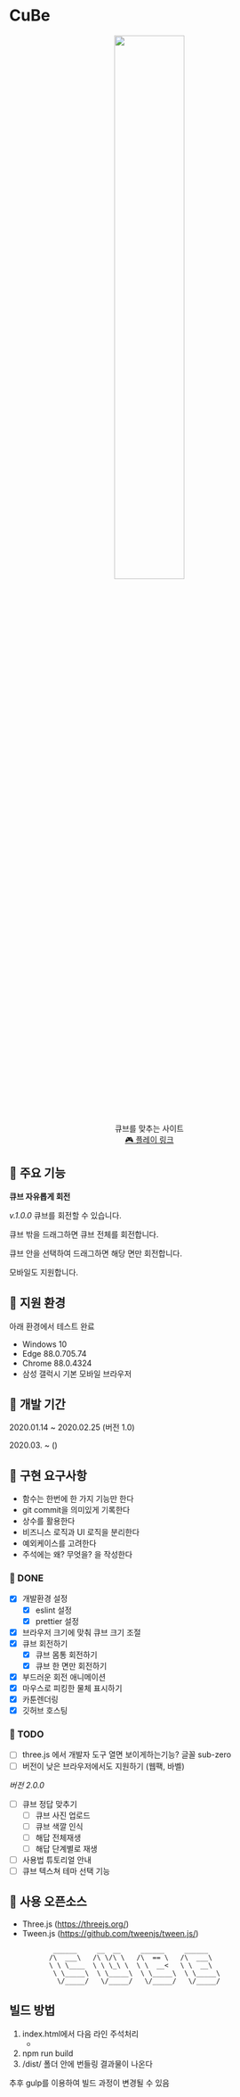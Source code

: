 # CuBe

<center><img src = 'https://user-images.githubusercontent.com/26290571/109127463-ce4c4400-7791-11eb-9a5c-38f657c8a261.png' width = 50% ></center>

<center> 큐브를 맞추는 사이트 </center>
<center>  <a href= https://sunmon.github.io/CuBe/> 🎮 플레이 링크 </a> </center>

## 🎲 주요 기능

**큐브 자유롭게 회전**

_v.1.0.0_
큐브를 회전할 수 있습니다.

큐브 밖을 드래그하면 큐브 전체를 회전합니다.

큐브 안을 선택하여 드래그하면 해당 면만 회전합니다.

모바일도 지원합니다.

## 🎲 지원 환경

아래 환경에서 테스트 완료

- Windows 10
- Edge 88.0.705.74
- Chrome 88.0.4324
- 삼성 갤럭시 기본 모바일 브라우저

## 🎲 개발 기간

2020.01.14 ~ 2020.02.25 (버전 1.0)

2020.03. ~ ()

## 🎲 구현 요구사항

- 함수는 한번에 한 가지 기능만 한다
- git commit을 의미있게 기록한다
- 상수를 활용한다
- 비즈니스 로직과 UI 로직을 분리한다
- 예외케이스를 고려한다
- 주석에는 왜? 무엇을? 을 작성한다

### 🎲 DONE

- [x] 개발환경 설정
  - [x] eslint 설정
  - [x] prettier 설정
- [x] 브라우저 크기에 맞춰 큐브 크기 조절
- [x] 큐브 회전하기
  - [x] 큐브 몸통 회전하기
  - [x] 큐브 한 면만 회전하기
- [x] 부드러운 회전 애니메이션
- [x] 마우스로 피킹한 물체 표시하기
- [x] 카툰렌더링
- [x] 깃허브 호스팅

### 🎲 TODO

- [ ] three.js 에서 개발자 도구 열면 보이게하는기능? 글꼴 sub-zero
- [ ] 버전이 낮은 브라우저에서도 지원하기 (웹팩, 바벨)

_버전 2.0.0_

- [ ] 큐브 정답 맞추기
  - [ ] 큐브 사진 업로드
  - [ ] 큐브 색깔 인식
  - [ ] 해답 전체재생
  - [ ] 해답 단계별로 재생
- [ ] 사용법 튜토리얼 안내
- [ ] 큐브 텍스쳐 테마 선택 기능

## 🎲 사용 오픈소스

- Three.js (<https://threejs.org/>)
- Tween.js (<https://github.com/tweenjs/tween.js/>)

```
           ______     __  __     ______     ______
          /\  ___\   /\ \/\ \   /\  == \   /\  ___\
          \ \ \____  \ \ \_\ \  \ \  __<   \ \  __\
           \ \_____\  \ \_____\  \ \_____\  \ \_____\
            \/_____/   \/_____/   \/_____/   \/_____/

```

## 빌드 방법

1. index.html에서 다음 라인 주석처리
   - <script type="module" src="/index.js"></script>
2. npm run build
3. /dist/ 폴더 안에 번들링 결과물이 나온다

추후 gulp를 이용하여 빌드 과정이 변경될 수 있음
